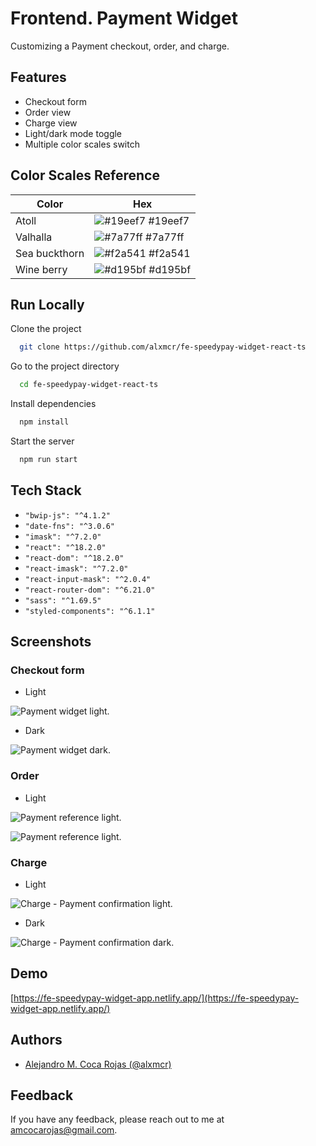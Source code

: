 # Frontend. Payment Widget

Customizing a Payment checkout, order, and charge.

## Features

- Checkout form
- Order view
- Charge view
- Light/dark mode toggle
- Multiple color scales switch

## Color Scales Reference

| Color         | Hex                                                              |
| ------------- | ---------------------------------------------------------------- |
| Atoll         | ![#19eef7](https://via.placeholder.com/10/19eef7?text=+) #19eef7 |
| Valhalla      | ![#7a77ff](https://via.placeholder.com/10/7a77ff?text=+) #7a77ff |
| Sea buckthorn | ![#f2a541](https://via.placeholder.com/10/f2a541?text=+) #f2a541 |
| Wine berry    | ![#d195bf](https://via.placeholder.com/10/00b48a?text=+) #d195bf |

## Run Locally

Clone the project

```bash
  git clone https://github.com/alxmcr/fe-speedypay-widget-react-ts
```

Go to the project directory

```bash
  cd fe-speedypay-widget-react-ts
```

Install dependencies

```bash
  npm install
```

Start the server

```bash
  npm run start
```

## Tech Stack

- `"bwip-js": "^4.1.2"`
- `"date-fns": "^3.0.6"`
- `"imask": "^7.2.0"`
- `"react": "^18.2.0"`
- `"react-dom": "^18.2.0"`
- `"react-imask": "^7.2.0"`
- `"react-input-mask": "^2.0.4"`
- `"react-router-dom": "^6.21.0"`
- `"sass": "^1.69.5"`
- `"styled-components": "^6.1.1"`

## Screenshots

### Checkout form

- Light

![Payment widget light](https://fe-speedypay-widget-react-ts.netlify.app/screenshots/01-speedypay-widget-light.png "Payment widget light").

- Dark

![Payment widget dark](https://fe-speedypay-widget-react-ts.netlify.app/screenshots/01-speedypay-widget-dark.png "Payment widget dark").

### Order

- Light

![Payment reference light](https://fe-speedypay-widget-react-ts.netlify.app/screenshots/02-speedypay-widget-reference-light.png "Payment reference light").

![Payment reference light](https://fe-speedypay-widget-react-ts.netlify.app/screenshots/02-speedypay-widget-clabe-light.png "Payment reference light").


### Charge

- Light

![Charge - Payment confirmation light](https://fe-speedypay-widget-react-ts.netlify.app/public/screenshots/04-speedypay-widget-charge-pay-confirmation-light.png "Charge - Payment confirmation light").

- Dark

![Charge - Payment confirmation dark](https://fe-speedypay-widget-react-ts.netlify.app/public/screenshots/04-speedypay-widget-charge-pay-confirmation-dark.png "Charge - Payment confirmation dark").

## Demo

[https://fe-speedypay-widget-app.netlify.app/](https://fe-speedypay-widget-app.netlify.app/)

## Authors

- [Alejandro M. Coca Rojas (@alxmcr)](https://www.github.com/alxmcr)

## Feedback

If you have any feedback, please reach out to me at amcocarojas@gmail.com.
